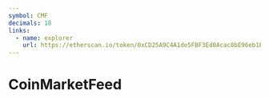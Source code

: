 ```yaml
---
symbol: CMF
decimals: 18
links:
  - name: explorer
    url: https://etherscan.io/token/0xCD25A9C4A1de5FBF3Ed0Acac8bE96eb1E26dD743
---
```


# CoinMarketFeed
